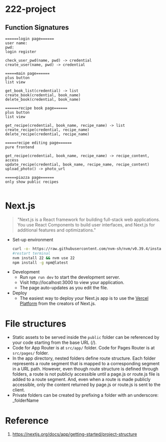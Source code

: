 # 222-project

## Function Signatures
```
======login page======
user name:
pwd:
login register

check_user_pwd(name, pwd) -> credential
create_user(name, pwd) -> credential

=====main page======
plus button
list view

get_book_list(credential) -> list
create_book(credential, book_name)
delete_book(credential, book_name)

======recipe book page======
plus button
list view

get_recipe(credential, book_name, recipe_name) -> list
create_recipe(credential, recipe_name)
delete_recipe(credential, recipe_name)

=====recipe editing page======
pure frontend

get_recipe(credential, book_name, recipe_name) -> recipe_content, access
update_recipe(credential, book_name, recipe_name, recipe_content)
upload_photo() -> photo_url

=====piazza page======
only show public recipes


```
# Next.js
> "Next.js is a React framework for building full-stack web applications. You use React Components to build user interfaces, and Next.js for additional features and optimizations."
- Set-up environment
    ```bash
    curl -o- https://raw.githubusercontent.com/nvm-sh/nvm/v0.39.4/install.sh | bash
    #restart terminal
    nvm install 22 && nvm use 22
    npm install -g npm@latest
    ```
- Development
    - Run `npm run dev` to start the development server.
    - Visit http://localhost:3000 to view your application.
    - The page auto-updates as you edit the file.
- Deploy
    - The easiest way to deploy your Next.js app is to use the [Vercel Platform](https://vercel.com/new?utm_medium=default-template&filter=next.js&utm_source=create-next-app&utm_campaign=create-next-app-readme) from the creators of Next.js.

# File structures
- Static assets to be served inside the `public` folder can be referenced by your code starting from the base URL (/).
- Code for App Router is at `src/app/` folder. Code for Pages Router is at `src/pages/` folder.
- In the app directory, nested folders define route structure. Each folder represents a route segment that is mapped to a corresponding segment in a URL path. However, even though route structure is defined through folders, a route is not publicly accessible until a page.js or route.js file is added to a route segment. And, even when a route is made publicly accessible, only the content returned by page.js or route.js is sent to the client.
- Private folders can be created by prefixing a folder with an underscore: _folderName


# Reference
1. https://nextjs.org/docs/app/getting-started/project-structure